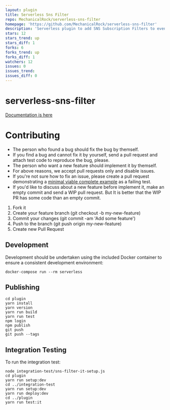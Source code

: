 ```yaml
---
layout: plugin
title: Serverless Sns Filter
repo: MechanicalRock/serverless-sns-filter
homepage: 'https://github.com/MechanicalRock/serverless-sns-filter'
description: 'Serverless plugin to add SNS Subscription Filters to events'
stars: 12
stars_trend: up
stars_diff: 1
forks: 6
forks_trend: up
forks_diff: 1
watchers: 12
issues: 0
issues_trend: 
issues_diff: 0
---
```



# serverless-sns-filter

[Documentation is here](plugin/)

# Contributing


* The person who found a bug should fix the bug by themself.
* If you find a bug and cannot fix it by yourself, send a pull request and attach test code to reproduce the bug, please.
* The person who want a new feature should implement it by themself.
* For above reasons, we accept pull requests only and disable issues.
* If you're not sure how to fix an issue, please create a pull request demonstrating a [minimal viable complete example](https://stackoverflow.com/help/mcve) as a failing test.
* If you'd like to discuss about a new feature before implement it, make an empty commit and send a WIP pull request. But It is better that the WIP PR has some code than an empty commit.

1. Fork it
2. Create your feature branch (git checkout -b my-new-feature)
3. Commit your changes (git commit -am 'Add some feature')
4. Push to the branch (git push origin my-new-feature)
5. Create new Pull Request

## Development

Development should be undertaken using the included Docker container to ensure a consistent development environment:

`docker-compose run --rm serverless`

## Publishing

```
cd plugin
yarn install
yarn version
yarn run build
yarn run test
npm login
npm publish
git push
git push --tags
```

## Integration Testing

To run the integration test:

```
node integration-test/sns-filter-it-setup.js
cd plugin
yarn run setup:dev
cd ../integration-test
yarn run setup:dev
yarn run deploy:dev
cd ../plugin
yarn run test:it
```
